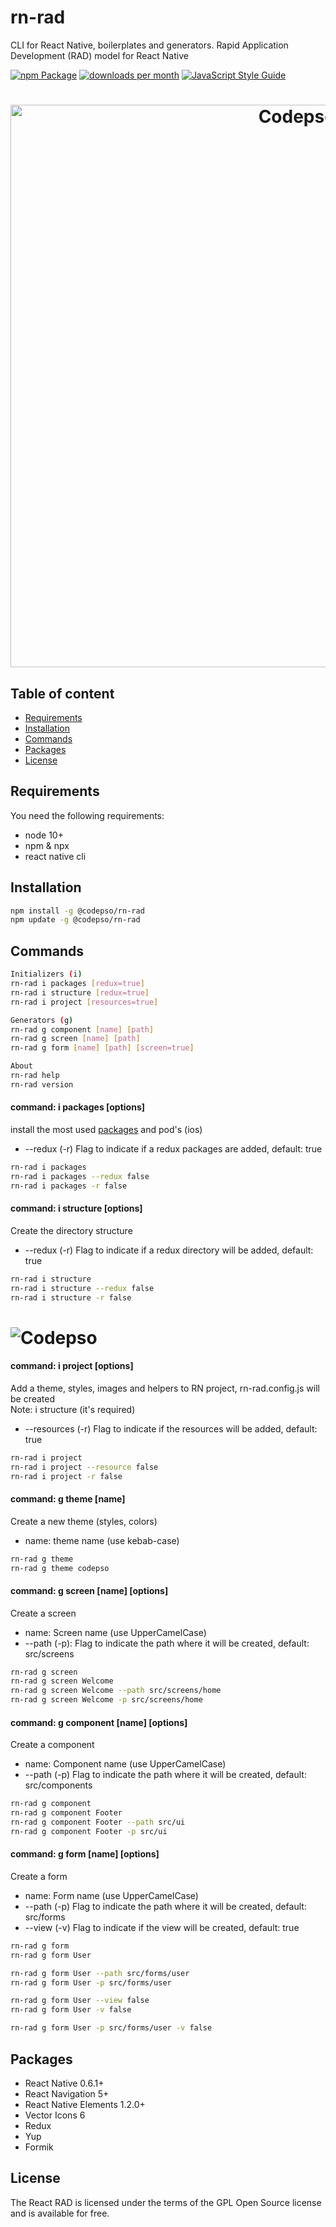 # rn-rad
CLI for React Native, boilerplates and generators. Rapid Application Development (RAD) model for React Native

[![npm Package](https://img.shields.io/npm/v/@codepso/rn-rad)](https://www.npmjs.org/package/@codepso/rn-rad)
[![downloads per month](http://img.shields.io/npm/dm/@codepso/rn-rad.svg)](https://www.npmjs.org/package/@codepso/rn-rad)
[![JavaScript Style Guide](https://img.shields.io/badge/code_style-standard-brightgreen.svg)](https://standardjs.com)

<h1 align="center">
  <img src="https://codepso-comunity.s3.us-east-2.amazonaws.com/rn-rad/rn-rad-h-1.jpg" alt="Codepso" width="900">
</h1>

## Table of content
- [Requirements](#requirements)
- [Installation](#installation)
- [Commands](#commands)
- [Packages](#packages)
- [License](#license)
## Requirements
You need the following requirements:
 - node 10+
 - npm & npx
 - react native cli
## Installation
```bash
npm install -g @codepso/rn-rad
npm update -g @codepso/rn-rad
```
## Commands
```bash
Initializers (i)
rn-rad i packages [redux=true]
rn-rad i structure [redux=true]
rn-rad i project [resources=true]

Generators (g)
rn-rad g component [name] [path]
rn-rad g screen [name] [path]
rn-rad g form [name] [path] [screen=true]

About
rn-rad help
rn-rad version
```
#### command: i packages [options]
install the most used [packages](#packages) and pod's (ios)

- --redux (-r) Flag to indicate if a redux packages are added, default: true

```bash
rn-rad i packages
rn-rad i packages --redux false
rn-rad i packages -r false
```
#### command: i structure [options]
Create the directory structure

- --redux (-r) Flag to indicate if a redux directory will be added, default: true

```bash
rn-rad i structure
rn-rad i structure --redux false
rn-rad i structure -r false
```
<h1>
  <img src="https://codepso-comunity.s3.us-east-2.amazonaws.com/rn-rad/rn-rad-s-3.jpg" alt="Codepso">
</h1>

#### command: i project [options]
Add a theme, styles, images and helpers to RN project, rn-rad.config.js will be created<br/>
Note: i structure (it's required)

- --resources (-r) Flag to indicate if the resources will be added, default: true

```bash
rn-rad i project
rn-rad i project --resource false
rn-rad i project -r false
```  

#### command: g theme [name]
Create a new theme (styles, colors)
 
- name: theme name (use kebab-case)

```bash
rn-rad g theme
rn-rad g theme codepso
```  

#### command: g screen [name] [options]
Create a screen

- name: Screen name (use UpperCamelCase)<br/>
- --path (-p): Flag to indicate the path where it will be created, default: src/screens

```bash
rn-rad g screen
rn-rad g screen Welcome
rn-rad g screen Welcome --path src/screens/home
rn-rad g screen Welcome -p src/screens/home
```  

#### command: g component [name] [options]
Create a component

- name: Component name (use UpperCamelCase)<br/>
- --path (-p) Flag to indicate the path where it will be created, default: src/components

```bash
rn-rad g component
rn-rad g component Footer
rn-rad g component Footer --path src/ui
rn-rad g component Footer -p src/ui
```  

#### command: g form [name] [options]
Create a form

- name: Form name (use UpperCamelCase)<br/>
- --path (-p) Flag to indicate the path where it will be created, default: src/forms
- --view (-v) Flag to indicate if the view will be created, default: true

```bash
rn-rad g form
rn-rad g form User

rn-rad g form User --path src/forms/user
rn-rad g form User -p src/forms/user

rn-rad g form User --view false
rn-rad g form User -v false

rn-rad g form User -p src/forms/user -v false
```  

## Packages
- React Native 0.6.1+
- React Navigation 5+
- React Native Elements 1.2.0+
- Vector Icons 6
- Redux
- Yup
- Formik 
## License
The React RAD is licensed under the terms of the GPL Open Source license and is available for free.

